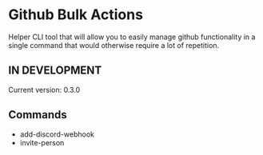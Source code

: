 # Github Bulk Actions

Helper CLI tool that will allow you to easily manage github functionality in a single command that would otherwise require a lot of repetition.

## IN DEVELOPMENT

Current version: 0.3.0

## Commands

- add-discord-webhook
- invite-person

